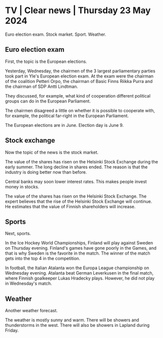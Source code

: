# TV \| Clear news \| Thursday 23 May 2024

Euro election exam. Stock market. Sport. Weather.

## Euro election exam

First, the topic is the European elections.

Yesterday, Wednesday, the chairmen of the 3 largest parliamentary parties took part in Yle's European election exam. At the exam were the chairman of the coalition Petteri Orpo, the chairman of Basic Finns Riikka Purra and the chairman of SDP Antti Lindtman.

They discussed, for example, what kind of cooperation different political groups can do in the European Parliament.

The chairmen disagreed a little on whether it is possible to cooperate with, for example, the political far-right in the European Parliament.

The European elections are in June. Election day is June 9.

## Stock exchange

Now the topic of the news is the stock market.

The value of the shares has risen on the Helsinki Stock Exchange during the early summer. The long decline in shares ended. The reason is that the industry is doing better now than before.

Central banks may soon lower interest rates. This makes people invest money in stocks.

The value of the shares has risen on the Helsinki Stock Exchange. The expert believes that the rise of the Helsinki Stock Exchange will continue. He estimates that the value of Finnish shareholders will increase.

## Sports

Next, sports.

In the Ice Hockey World Championships, Finland will play against Sweden on Thursday evening. Finland's games have gone poorly in the Games, and that is why Sweden is the favorite in the match. The winner of the match gets into the top 4 in the competition.

In football, the Italian Atalanta won the Europa League championship on Wednesday evening. Atalanta beat German Leverkusen in the final match, where Finnish goalkeeper Lukas Hradecky plays. However, he did not play in Wednesday's match.

## Weather

Another weather forecast.

The weather is mostly sunny and warm. There will be showers and thunderstorms in the west. There will also be showers in Lapland during Friday.

